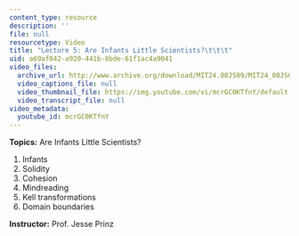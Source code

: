 ```yaml
---
content_type: resource
description: ''
file: null
resourcetype: Video
title: "Lecture 5: Are Infants Little Scientists?\t\t\t"
uid: a69af042-a920-441b-8bde-61f1ac4a9041
video_files:
  archive_url: http://www.archive.org/download/MIT24.08JS09/MIT24_08JS09_lec05_300k.mp4
  video_captions_file: null
  video_thumbnail_file: https://img.youtube.com/vi/mcrGC0KTfnY/default.jpg
  video_transcript_file: null
video_metadata:
  youtube_id: mcrGC0KTfnY
---
```


**Topics:** Are Infants Little Scientists?

1.  Infants
2.  Solidity
3.  Cohesion
4.  Mindreading
5.  Kell transformations
6.  Domain boundaries

**Instructor:** Prof. Jesse Prinz